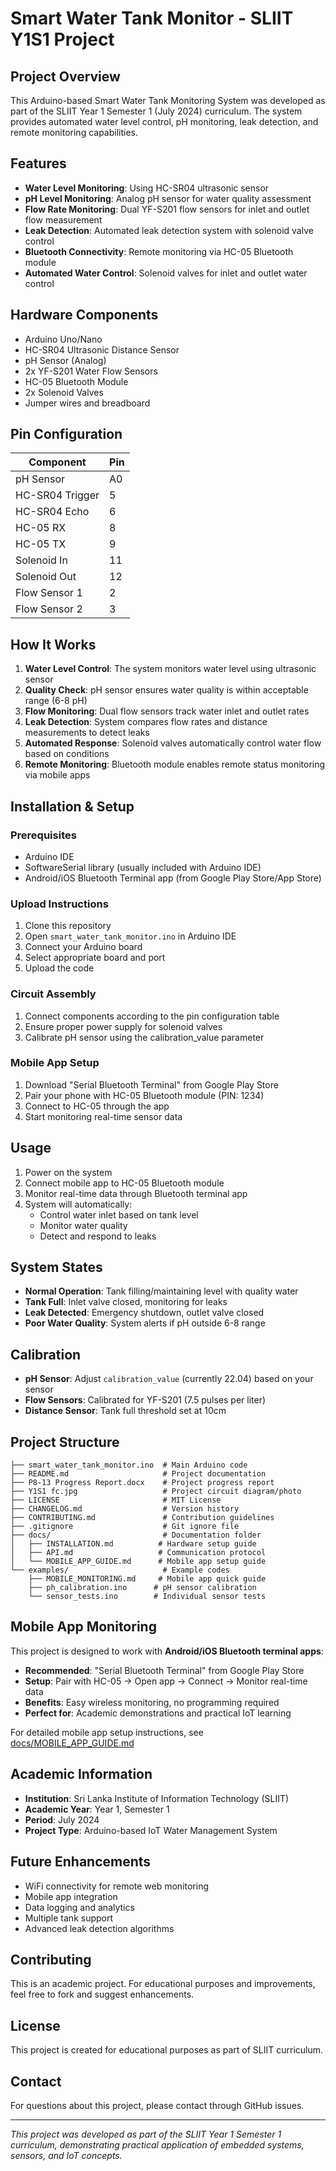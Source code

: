 # Smart Water Tank Monitor - SLIIT Y1S1 Project

## Project Overview
This Arduino-based Smart Water Tank Monitoring System was developed as part of the SLIIT Year 1 Semester 1 (July 2024) curriculum. The system provides automated water level control, pH monitoring, leak detection, and remote monitoring capabilities.

## Features
- **Water Level Monitoring**: Using HC-SR04 ultrasonic sensor
- **pH Level Monitoring**: Analog pH sensor for water quality assessment
- **Flow Rate Monitoring**: Dual YF-S201 flow sensors for inlet and outlet flow measurement
- **Leak Detection**: Automated leak detection system with solenoid valve control
- **Bluetooth Connectivity**: Remote monitoring via HC-05 Bluetooth module
- **Automated Water Control**: Solenoid valves for inlet and outlet water control

## Hardware Components
- Arduino Uno/Nano
- HC-SR04 Ultrasonic Distance Sensor
- pH Sensor (Analog)
- 2x YF-S201 Water Flow Sensors
- HC-05 Bluetooth Module
- 2x Solenoid Valves
- Jumper wires and breadboard

## Pin Configuration
| Component | Pin |
|-----------|-----|
| pH Sensor | A0 |
| HC-SR04 Trigger | 5 |
| HC-SR04 Echo | 6 |
| HC-05 RX | 8 |
| HC-05 TX | 9 |
| Solenoid In | 11 |
| Solenoid Out | 12 |
| Flow Sensor 1 | 2 |
| Flow Sensor 2 | 3 |

## How It Works
1. **Water Level Control**: The system monitors water level using ultrasonic sensor
2. **Quality Check**: pH sensor ensures water quality is within acceptable range (6-8 pH)
3. **Flow Monitoring**: Dual flow sensors track water inlet and outlet rates
4. **Leak Detection**: System compares flow rates and distance measurements to detect leaks
5. **Automated Response**: Solenoid valves automatically control water flow based on conditions
6. **Remote Monitoring**: Bluetooth module enables remote status monitoring via mobile apps

## Installation & Setup

### Prerequisites
- Arduino IDE
- SoftwareSerial library (usually included with Arduino IDE)
- Android/iOS Bluetooth Terminal app (from Google Play Store/App Store)

### Upload Instructions
1. Clone this repository
2. Open `smart_water_tank_monitor.ino` in Arduino IDE
3. Connect your Arduino board
4. Select appropriate board and port
5. Upload the code

### Circuit Assembly
1. Connect components according to the pin configuration table
2. Ensure proper power supply for solenoid valves
3. Calibrate pH sensor using the calibration_value parameter

### Mobile App Setup
1. Download "Serial Bluetooth Terminal" from Google Play Store
2. Pair your phone with HC-05 Bluetooth module (PIN: 1234)
3. Connect to HC-05 through the app
4. Start monitoring real-time sensor data

## Usage
1. Power on the system
2. Connect mobile app to HC-05 Bluetooth module
3. Monitor real-time data through Bluetooth terminal app
4. System will automatically:
   - Control water inlet based on tank level
   - Monitor water quality
   - Detect and respond to leaks

## System States
- **Normal Operation**: Tank filling/maintaining level with quality water
- **Tank Full**: Inlet valve closed, monitoring for leaks
- **Leak Detected**: Emergency shutdown, outlet valve closed
- **Poor Water Quality**: System alerts if pH outside 6-8 range

## Calibration
- **pH Sensor**: Adjust `calibration_value` (currently 22.04) based on your sensor
- **Flow Sensors**: Calibrated for YF-S201 (7.5 pulses per liter)
- **Distance Sensor**: Tank full threshold set at 10cm

## Project Structure
```
├── smart_water_tank_monitor.ino  # Main Arduino code
├── README.md                     # Project documentation
├── P8-13 Progress Report.docx    # Project progress report
├── Y1S1 fc.jpg                   # Project circuit diagram/photo
├── LICENSE                       # MIT License
├── CHANGELOG.md                  # Version history
├── CONTRIBUTING.md               # Contribution guidelines
├── .gitignore                    # Git ignore file
├── docs/                         # Documentation folder
│   ├── INSTALLATION.md          # Hardware setup guide
│   ├── API.md                   # Communication protocol
│   └── MOBILE_APP_GUIDE.md      # Mobile app setup guide
└── examples/                     # Example codes
    ├── MOBILE_MONITORING.md     # Mobile app quick guide
    ├── ph_calibration.ino      # pH sensor calibration
    └── sensor_tests.ino        # Individual sensor tests
```

## Mobile App Monitoring
This project is designed to work with **Android/iOS Bluetooth terminal apps**:
- **Recommended**: "Serial Bluetooth Terminal" from Google Play Store
- **Setup**: Pair with HC-05 → Open app → Connect → Monitor real-time data
- **Benefits**: Easy wireless monitoring, no programming required
- **Perfect for**: Academic demonstrations and practical IoT learning

For detailed mobile app setup instructions, see [docs/MOBILE_APP_GUIDE.md](docs/MOBILE_APP_GUIDE.md)

## Academic Information
- **Institution**: Sri Lanka Institute of Information Technology (SLIIT)
- **Academic Year**: Year 1, Semester 1
- **Period**: July 2024
- **Project Type**: Arduino-based IoT Water Management System

## Future Enhancements
- WiFi connectivity for remote web monitoring
- Mobile app integration
- Data logging and analytics
- Multiple tank support
- Advanced leak detection algorithms

## Contributing
This is an academic project. For educational purposes and improvements, feel free to fork and suggest enhancements.

## License
This project is created for educational purposes as part of SLIIT curriculum.

## Contact
For questions about this project, please contact through GitHub issues.

---
*This project was developed as part of the SLIIT Year 1 Semester 1 curriculum, demonstrating practical application of embedded systems, sensors, and IoT concepts.*